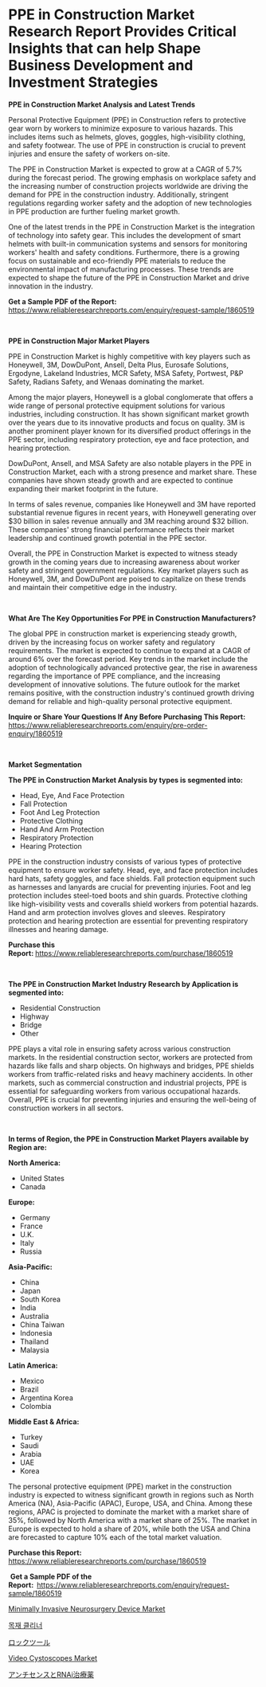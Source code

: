 <p><h1>PPE in Construction Market Research Report Provides Critical Insights that can help Shape Business Development and Investment Strategies</h1></p><p><strong>PPE in Construction Market Analysis and Latest Trends</strong></p>
<p><p>Personal Protective Equipment (PPE) in Construction refers to protective gear worn by workers to minimize exposure to various hazards. This includes items such as helmets, gloves, goggles, high-visibility clothing, and safety footwear. The use of PPE in construction is crucial to prevent injuries and ensure the safety of workers on-site.</p><p>The PPE in Construction Market is expected to grow at a CAGR of 5.7% during the forecast period. The growing emphasis on workplace safety and the increasing number of construction projects worldwide are driving the demand for PPE in the construction industry. Additionally, stringent regulations regarding worker safety and the adoption of new technologies in PPE production are further fueling market growth.</p><p>One of the latest trends in the PPE in Construction Market is the integration of technology into safety gear. This includes the development of smart helmets with built-in communication systems and sensors for monitoring workers' health and safety conditions. Furthermore, there is a growing focus on sustainable and eco-friendly PPE materials to reduce the environmental impact of manufacturing processes. These trends are expected to shape the future of the PPE in Construction Market and drive innovation in the industry.</p></p>
<p><strong>Get a Sample PDF of the Report:&nbsp;</strong> <a href="https://www.reliableresearchreports.com/enquiry/request-sample/1860519">https://www.reliableresearchreports.com/enquiry/request-sample/1860519</a></p>
<p>&nbsp;</p>
<p><strong>PPE in Construction Major Market Players</strong></p>
<p><p>PPE in Construction Market is highly competitive with key players such as Honeywell, 3M, DowDuPont, Ansell, Delta Plus, Eurosafe Solutions, Ergodyne, Lakeland Industries, MCR Safety, MSA Safety, Portwest, P&P Safety, Radians Safety, and Wenaas dominating the market. </p><p>Among the major players, Honeywell is a global conglomerate that offers a wide range of personal protective equipment solutions for various industries, including construction. It has shown significant market growth over the years due to its innovative products and focus on quality. 3M is another prominent player known for its diversified product offerings in the PPE sector, including respiratory protection, eye and face protection, and hearing protection.</p><p>DowDuPont, Ansell, and MSA Safety are also notable players in the PPE in Construction Market, each with a strong presence and market share. These companies have shown steady growth and are expected to continue expanding their market footprint in the future.</p><p>In terms of sales revenue, companies like Honeywell and 3M have reported substantial revenue figures in recent years, with Honeywell generating over $30 billion in sales revenue annually and 3M reaching around $32 billion. These companies' strong financial performance reflects their market leadership and continued growth potential in the PPE sector.</p><p>Overall, the PPE in Construction Market is expected to witness steady growth in the coming years due to increasing awareness about worker safety and stringent government regulations. Key market players such as Honeywell, 3M, and DowDuPont are poised to capitalize on these trends and maintain their competitive edge in the industry.</p></p>
<p>&nbsp;</p>
<p><strong>What Are The Key Opportunities For PPE in Construction Manufacturers?</strong></p>
<p><p>The global PPE in construction market is experiencing steady growth, driven by the increasing focus on worker safety and regulatory requirements. The market is expected to continue to expand at a CAGR of around 6% over the forecast period. Key trends in the market include the adoption of technologically advanced protective gear, the rise in awareness regarding the importance of PPE compliance, and the increasing development of innovative solutions. The future outlook for the market remains positive, with the construction industry's continued growth driving demand for reliable and high-quality personal protective equipment.</p></p>
<p><strong>Inquire or Share Your Questions If Any Before Purchasing This Report:</strong> <a href="https://www.reliableresearchreports.com/enquiry/pre-order-enquiry/1860519">https://www.reliableresearchreports.com/enquiry/pre-order-enquiry/1860519</a></p>
<p>&nbsp;</p>
<p><strong>Market Segmentation</strong></p>
<p><strong>The PPE in Construction Market Analysis by types is segmented into:</strong></p>
<p><ul><li>Head, Eye, And Face Protection</li><li>Fall Protection</li><li>Foot And Leg Protection</li><li>Protective Clothing</li><li>Hand And Arm Protection</li><li>Respiratory Protection</li><li>Hearing Protection</li></ul></p>
<p><p>PPE in the construction industry consists of various types of protective equipment to ensure worker safety. Head, eye, and face protection includes hard hats, safety goggles, and face shields. Fall protection equipment such as harnesses and lanyards are crucial for preventing injuries. Foot and leg protection includes steel-toed boots and shin guards. Protective clothing like high-visibility vests and coveralls shield workers from potential hazards. Hand and arm protection involves gloves and sleeves. Respiratory protection and hearing protection are essential for preventing respiratory illnesses and hearing damage.</p></p>
<p><strong>Purchase this Report:&nbsp;</strong><a href="https://www.reliableresearchreports.com/purchase/1860519">https://www.reliableresearchreports.com/purchase/1860519</a></p>
<p>&nbsp;</p>
<p><strong>The PPE in Construction Market Industry Research by Application is segmented into:</strong></p>
<p><ul><li>Residential Construction</li><li>Highway</li><li>Bridge</li><li>Other</li></ul></p>
<p><p>PPE plays a vital role in ensuring safety across various construction markets. In the residential construction sector, workers are protected from hazards like falls and sharp objects. On highways and bridges, PPE shields workers from traffic-related risks and heavy machinery accidents. In other markets, such as commercial construction and industrial projects, PPE is essential for safeguarding workers from various occupational hazards. Overall, PPE is crucial for preventing injuries and ensuring the well-being of construction workers in all sectors.</p></p>
<p>&nbsp;</p>
<p><strong>In terms of Region, the PPE in Construction Market Players available by Region are:</strong></p>
<p>
    <p> <strong> North America: </strong>
        <ul>
            <li>United States</li>
            <li>Canada</li>
        </ul>
        </p> 
    <p> <strong> Europe: </strong>
        <ul>
            <li>Germany</li>
            <li>France</li>
            <li>U.K.</li>
            <li>Italy</li>
            <li>Russia</li>
        </ul>
        </p> 
    <p> <strong> Asia-Pacific: </strong>
        <ul>
            <li>China</li>
            <li>Japan</li>
            <li>South Korea</li>
            <li>India</li>
            <li>Australia</li>
            <li>China Taiwan</li>
            <li>Indonesia</li>
            <li>Thailand</li>
            <li>Malaysia</li>
        </ul>
        </p> 
    <p> <strong> Latin America: </strong>
        <ul>
            <li>Mexico</li>
            <li>Brazil</li>
            <li>Argentina Korea</li>
            <li>Colombia</li>
        </ul>
        </p> 
    <p> <strong> Middle East & Africa: </strong>
        <ul>
            <li>Turkey</li>
            <li>Saudi</li>
            <li>Arabia</li>
            <li>UAE</li>
            <li>Korea</li>
        </ul>
    </p>
    </p>
<p><p>The personal protective equipment (PPE) market in the construction industry is expected to witness significant growth in regions such as North America (NA), Asia-Pacific (APAC), Europe, USA, and China. Among these regions, APAC is projected to dominate the market with a market share of 35%, followed by North America with a market share of 25%. The market in Europe is expected to hold a share of 20%, while both the USA and China are forecasted to capture 10% each of the total market valuation.</p></p>
<p><strong>Purchase this Report: </strong><a href="https://www.reliableresearchreports.com/purchase/1860519">https://www.reliableresearchreports.com/purchase/1860519</a></p>
<p>&nbsp;<strong>Get a Sample PDF of the Report:&nbsp;&nbsp;</strong><a href="https://www.reliableresearchreports.com/enquiry/request-sample/1860519">https://www.reliableresearchreports.com/enquiry/request-sample/1860519</a></p>
<p><strong></strong></p>
<p><p><a href="https://issuu.com/reportprime-2/docs/minimally-invasive-neurosurgery-device-market-size">Minimally Invasive Neurosurgery Device Market</a></p><p><a href="https://medium.com/@kellyclarkson42/%EB%AA%A9%EC%9E%AC-%EC%84%B8%EC%A0%95%EC%A0%9C-%EC%8B%9C%EC%9E%A5-%EC%8B%9C%EC%9E%A5-%EC%A0%90%EC%9C%A0%EC%9C%A8-%EC%8B%9C%EC%9E%A5-%EB%8F%99%ED%96%A5-%EB%B0%8F-%EB%AF%B8%EB%9E%98-%EC%84%B1%EC%9E%A5-%ED%83%90%EC%83%89-a2e4ac046ddd">목재 클리너</a></p><p><a href="https://medium.com/@billyarton5656871/%E3%83%AD%E3%83%83%E3%82%AF%E3%83%84%E3%83%BC%E3%83%AB%E5%B8%82%E5%A0%B4%E3%81%AE%E8%A6%8F%E6%A8%A1-cagr-%E3%83%88%E3%83%AC%E3%83%B3%E3%83%89-2024-2030-44af52c5ac3f">ロックツール</a></p><p><a href="https://issuu.com/reportprime-2/docs/video-cystoscopes-market-size-2030.pptx">Video Cystoscopes Market</a></p><p><a href="https://github.com/jkjreqjscoxx7/Market-Research-Report-List-1/blob/main/2149297193941.md">アンチセンスとRNAi治療薬</a></p></p>